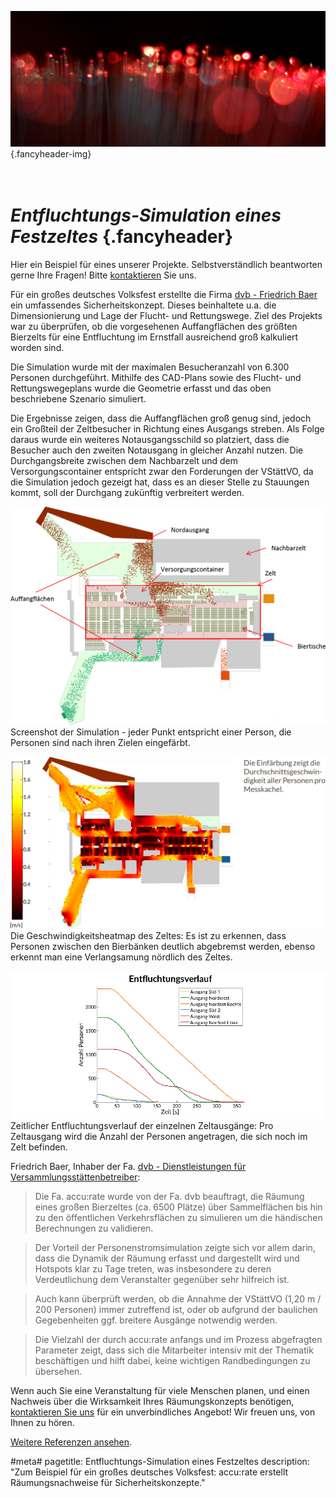 ![](/img/accurate-bild-start.jpg) {.fancyheader-img}
# <br /> *Entfluchtungs-Simulation eines Fest&shy;zeltes* {.fancyheader}

Hier ein Beispiel für eines unserer Projekte.
Selbstverständlich beantworten gerne Ihre Fragen!
Bitte [kontaktieren](kontakt) Sie uns.

Für ein großes deutsches Volksfest erstellte die Firma [dvb - Friedrich Baer](http://dvb-fb.de/) ein umfassendes Sicherheitskonzept.
Dieses beinhaltete u.a. die Dimensionierung und Lage der Flucht- und Rettungswege.
Ziel des Projekts war zu überprüfen, ob die vorgesehenen Auffangflächen des größten Bierzelts für eine Entfluchtung im Ernstfall ausreichend groß kalkuliert worden sind.

Die Simulation wurde mit der maximalen Besucheranzahl von 6.300 Personen durchgeführt. Mithilfe des CAD-Plans sowie des Flucht- und Rettungswegeplans wurde die Geometrie erfasst und das oben beschriebene Szenario simuliert.

Die Ergebnisse zeigen, dass die Auffangflächen groß genug sind, jedoch ein Großteil der Zeltbesucher in Richtung eines Ausgangs streben.
Als Folge daraus wurde ein weiteres Notausgangsschild so platziert, dass die Besucher auch den zweiten Notausgang in gleicher Anzahl nutzen.
Die Durchgangsbreite zwischen dem Nachbarzelt und dem Versorgungscontainer entspricht zwar den Forderungen der VStättVO, da die Simulation jedoch gezeigt hat, dass es an dieser Stelle zu Stauungen kommt, soll der Durchgang zukünftig verbreitert werden.

![2D-Visualisierung Festzelt](img/referenzen/volksfest-screenshot.png)
Screenshot der Simulation - jeder Punkt entspricht einer Person, die Personen sind nach ihren Zielen eingefärbt.

![Geschwindigkeits-Heatmap Festzelt](img/referenzen/volksfest-heatmap-geschwindigkeit.png)
Die Geschwindigkeitsheatmap des Zeltes: Es ist zu erkennen, dass Personen zwischen den Bierbänken deutlich abgebremst werden, ebenso erkennt man eine Verlangsamung nördlich des Zeltes.

![Entfluchtungsverlauf Festzelt](img/referenzen/volksfest-entfluchtungsverlauf.png) Zeitlicher Entfluchtungsverlauf der einzelnen Zeltausgänge: Pro Zeltausgang wird die Anzahl der Personen angetragen, die sich noch im Zelt befinden.


Friedrich Baer, Inhaber der Fa. [dvb - Dienstleistungen für Versammlungsstättenbetreiber](http://www.dvb-fb.de/):

> Die Fa. accu:rate wurde von der Fa. dvb beauftragt, die Räumung eines großen Bierzeltes (ca. 6500 Plätze) über Sammelflächen bis hin zu den öffentlichen Verkehrsflächen zu simulieren um die händischen Berechnungen zu validieren.

> Der Vorteil der Personenstromsimulation zeigte sich vor allem darin, dass die Dynamik der Räumung erfasst und dargestellt wird und Hotspots klar zu Tage treten, was insbesondere zu deren Verdeutlichung dem Veranstalter gegenüber sehr hilfreich ist.

> Auch kann überprüft werden, ob die Annahme der VStättVO (1,20 m / 200 Personen) immer zutreffend ist, oder ob aufgrund der baulichen Gegebenheiten ggf. breitere Ausgänge notwendig werden.

> Die Vielzahl der durch accu:rate anfangs und im Prozess abgefragten Parameter zeigt, dass sich die Mitarbeiter intensiv mit der Thematik beschäftigen und hilft dabei, keine wichtigen Randbedingungen zu übersehen. 


Wenn auch Sie eine Veranstaltung für viele Menschen planen, und einen Nachweis über die Wirksamkeit Ihres Räumungskonzepts benötigen, [kontaktieren Sie uns](kontakt) für ein unverbindliches Angebot! Wir freuen uns, von Ihnen zu hören.

[Weitere Referenzen ansehen](referenzen).


#meta#
pagetitle: Entfluchtungs-Simulation eines Festzeltes
description: "Zum Beispiel für ein großes deutsches Volksfest: accu:rate erstellt Räumungsnachweise für Sicherheitskonzepte."

